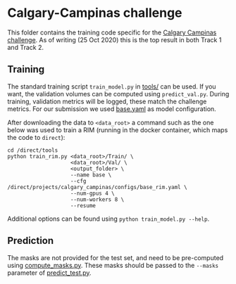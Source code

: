 # Calgary-Campinas challenge
This folder contains the training code specific for the [Calgary Campinas challenge](https://sites.google.com/view/calgary-campinas-dataset/home/mr-reconstruction-challenge).
As of writing (25 Oct 2020) this is the top result in both Track 1 and Track 2.

## Training
The standard training script `train_model.py` in [tools/](tools) can be used. If you want, the validation volumes can be computed using `predict_val.py`.
During training, validation metrics will be logged, these match the challenge metrics.
For our submission we used [base.yaml](configs/base.yaml) as model configuration.

After downloading the data to `<data_root>` a command such as the one below was used to train a RIM (running in the docker container, which maps the code to `direct`):
```
cd /direct/tools
python train_rim.py <data_root>/Train/ \
                    <data_root>/Val/ \
                    <output_folder> \
                    --name base \
                    --cfg /direct/projects/calgary_campinas/configs/base_rim.yaml \
                    --num-gpus 4 \
                    --num-workers 8 \
                    --resume
```
Additional options can be found using `python train_model.py --help`.


## Prediction
The masks are not provided for the test set, and need to be pre-computed using [compute_masks.py](compute_masks.py).
These masks should be passed to the `--masks` parameter of [predict_test.py](predict_test.py).
